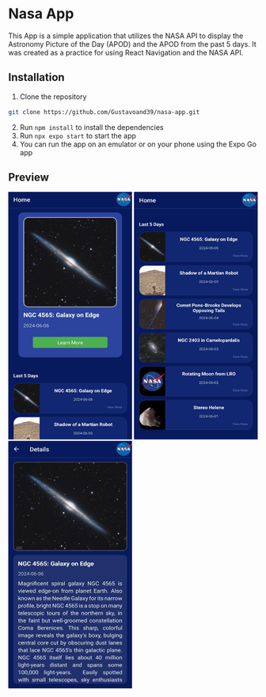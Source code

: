 # Nasa App

This App is a simple application that utilizes the NASA API to display the Astronomy Picture of the Day (APOD) and the APOD from the past 5 days. It was created as a practice for using React Navigation and the NASA API.

## Installation

1. Clone the repository

```bash
git clone https://github.com/Gustavoand39/nasa-app.git
```

2. Run `npm install` to install the dependencies
3. Run `npx expo start` to start the app
4. You can run the app on an emulator or on your phone using the Expo Go app

## Preview

<img src="./src/assets/Preview1.jpg" width="250" height="500" alt="Preview1">
<img src="./src/assets/Preview2.jpg" width="250" height="500" alt="Preview2">
<img src="./src/assets/Preview3.jpg" width="250" height="500" alt="Preview3">
